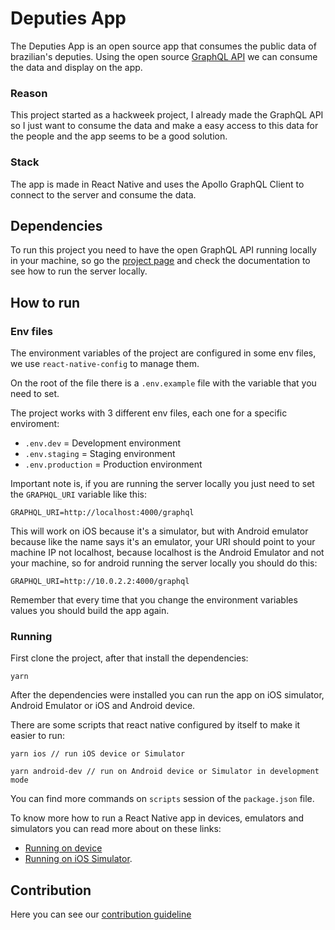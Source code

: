 # Deputies App

The Deputies App is an open source app that consumes the public data of brazilian's
deputies. Using the open source [GraphQL API](https://github.com/matheusrocha89/graphql-camara-deputados)
we can consume the data and display on the app.

### Reason

This project started as a hackweek project, I already made the GraphQL API so I just want to consume
the data and make a easy access to this data for the people and the app seems to be a good solution.

### Stack

The app is made in React Native and uses the Apollo GraphQL Client to connect to the server and
consume the data.

## Dependencies

To run this project you need to have the open GraphQL API running locally in your machine,
so go the [project page](https://github.com/matheusrocha89/graphql-camara-deputados) and check the
documentation to see how to run the server locally.

## How to run

### Env files

The environment variables of the project are configured in some env files, we use `react-native-config`
to manage them.

On the root of the file there is a `.env.example` file with the variable that you need to set.

The project works with 3 different env files, each one for a specific enviroment:

  - `.env.dev` = Development environment
  - `.env.staging` = Staging environment
  - `.env.production` = Production environment

Important note is, if you are running the server locally you just need to set the `GRAPHQL_URI` variable like this:

```
GRAPHQL_URI=http://localhost:4000/graphql
```

This will work on iOS because it's a simulator, but with Android emulator because like the name says
it's an emulator, your URI should point to your machine IP not localhost, because localhost is the
Android Emulator and not your machine, so for android running the server locally you should do this:

```
GRAPHQL_URI=http://10.0.2.2:4000/graphql
```

Remember that every time that you change the environment variables values you should build the app again.

### Running

First clone the project, after that install the dependencies:

```
yarn
```

After the dependencies were installed you can run the app on iOS simulator, Android Emulator or iOS and Android device.

There are some scripts that react native configured by itself to make it easier to run:

```
yarn ios // run iOS device or Simulator
```

```
yarn android-dev // run on Android device or Simulator in development mode
```

You can find more commands on `scripts` session of the `package.json` file.

To know more how to run a React Native app in devices, emulators and simulators you can read more about on these links:
 - [Running on device](https://facebook.github.io/react-native/docs/running-on-device)
 - [Running on iOS Simulator](https://facebook.github.io/react-native/docs/running-on-simulator-ios).
 
## Contribution

Here you can see our [contribution guideline](https://github.com/matheusrocha89/deputies/blob/master/CONTRIBUTING.md)
